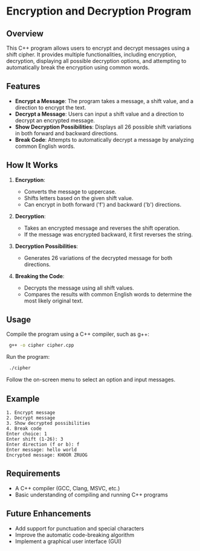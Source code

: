 # Encryption and Decryption Program

## Overview
This C++ program allows users to encrypt and decrypt messages using a shift cipher. It provides multiple functionalities, including encryption, decryption, displaying all possible decryption options, and attempting to automatically break the encryption using common words.

## Features
- **Encrypt a Message**: The program takes a message, a shift value, and a direction to encrypt the text.
- **Decrypt a Message**: Users can input a shift value and a direction to decrypt an encrypted message.
- **Show Decryption Possibilities**: Displays all 26 possible shift variations in both forward and backward directions.
- **Break Code**: Attempts to automatically decrypt a message by analyzing common English words.

## How It Works
1. **Encryption**:
   - Converts the message to uppercase.
   - Shifts letters based on the given shift value.
   - Can encrypt in both forward ('f') and backward ('b') directions.

2. **Decryption**:
   - Takes an encrypted message and reverses the shift operation.
   - If the message was encrypted backward, it first reverses the string.

3. **Decryption Possibilities**:
   - Generates 26 variations of the decrypted message for both directions.

4. **Breaking the Code**:
   - Decrypts the message using all shift values.
   - Compares the results with common English words to determine the most likely original text.

## Usage
Compile the program using a C++ compiler, such as g++:
```sh
 g++ -o cipher cipher.cpp
```
Run the program:
```sh
 ./cipher
```
Follow the on-screen menu to select an option and input messages.

## Example
```
1. Encrypt message
2. Decrypt message
3. Show decrypted possibilities
4. Break code
Enter choice: 1
Enter shift (1-26): 3
Enter direction (f or b): f
Enter message: hello world
Encrypted message: KHOOR ZRUOG
```

## Requirements
- A C++ compiler (GCC, Clang, MSVC, etc.)
- Basic understanding of compiling and running C++ programs

## Future Enhancements
- Add support for punctuation and special characters
- Improve the automatic code-breaking algorithm
- Implement a graphical user interface (GUI)

